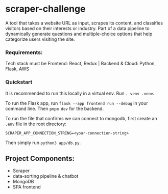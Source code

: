 # scraper-challenge
A tool that takes a website URL as input, scrapes its content, and classifies visitors based on their interests or industry. Part of a data pipeline to dynamically generate questions and multiple-choice options that help categorize users visiting the site.

### Requirements:
Tech stack must be Frontend: React, Redux | Backend & Cloud: Python, Flask, AWS

### Quickstart
It is recommended to run this locally in a virtual env. Run `. venv .venv`.

To run the Flask app, run `flask --app frontend run --debug` in your command line. Then `pnpm dev` for the backend.

To run the file that confirms we can connect to mongodb, first create an `.env` file in the root directory:
```
SCRAPER_APP_CONNECTION_STRING=<your-connection-string>
```
Then simply run `python3 app/db.py`.

## Project Components:
- Scraper
- data-sorting pipeline & chatbot
- MongoDB
- SPA frontend